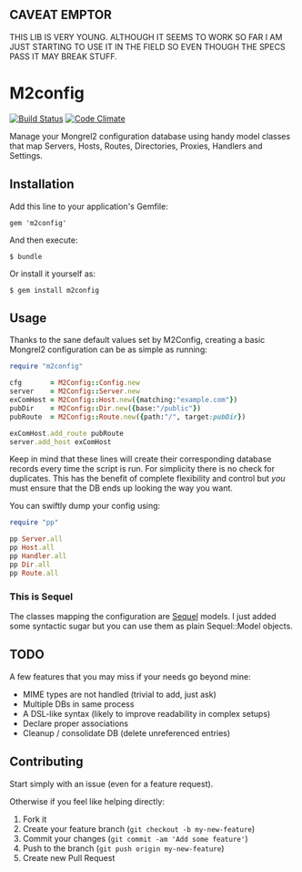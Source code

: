 CAVEAT EMPTOR
-------------

THIS LIB IS VERY YOUNG. ALTHOUGH IT SEEMS TO WORK SO FAR I AM JUST
STARTING TO USE IT IN THE FIELD SO EVEN THOUGH THE SPECS PASS IT MAY
BREAK STUFF.


M2config
========
[![Build Status](https://travis-ci.org/ameuret/m2config.png?branch=master)](https://travis-ci.org/ameuret/m2config)
[![Code Climate](https://codeclimate.com/github/ameuret/m2config.png)](https://codeclimate.com/github/ameuret/m2config)  
  
Manage your Mongrel2 configuration database using handy model classes
that map Servers, Hosts, Routes, Directories, Proxies, Handlers and Settings.

Installation
------------

Add this line to your application's Gemfile:

    gem 'm2config'

And then execute:

    $ bundle

Or install it yourself as:

    $ gem install m2config

Usage
-----

Thanks to the sane default values set by M2Config, creating a basic
Mongrel2 configuration can be as simple as running:

```ruby
require "m2config"

cfg       = M2Config::Config.new
server    = M2Config::Server.new
exComHost = M2Config::Host.new({matching:"example.com"})
pubDir    = M2Config::Dir.new({base:"/public"})
pubRoute  = M2Config::Route.new({path:"/", target:pubDir})

exComHost.add_route pubRoute
server.add_host exComHost
```

Keep in mind that these lines will create their corresponding database
records every time the script is run. For simplicity there is no check
for duplicates. This has the benefit of complete flexibility and
control but *you* must ensure that the DB ends up looking the way you
want.

You can swiftly dump your config using:

```ruby
require "pp"

pp Server.all
pp Host.all
pp Handler.all
pp Dir.all
pp Route.all

```

### This is Sequel

The classes mapping the configuration are
[Sequel](http://sequel.rubyforge.org/) models. I just added some
syntactic sugar but you can use them as plain Sequel::Model objects.

TODO
----
  
A few features that you may miss if your needs go beyond mine:

  - MIME types are not handled (trivial to add, just ask)
  - Multiple DBs in same process
  - A DSL-like syntax (likely to improve readability in complex setups)
  - Declare proper associations
  - Cleanup / consolidate DB (delete unreferenced entries)
  
  
  
Contributing
------------
  
Start simply with an issue (even for a feature request).
  
Otherwise if you feel like helping directly:

1. Fork it
2. Create your feature branch (`git checkout -b my-new-feature`)
3. Commit your changes (`git commit -am 'Add some feature'`)
4. Push to the branch (`git push origin my-new-feature`)
5. Create new Pull Request
